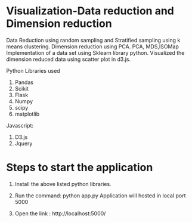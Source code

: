 # Visualization-Data reduction and Dimension reduction
Data Reduction using random sampling and Stratified sampling using k means clustering.
Dimension reduction using PCA.
PCA, MDS,ISOMap Implementation of a data set using Sklearn library python.
Visualized the dimension reduced data using scatter plot in d3.js. 

Python Libraries used
1. Pandas
2. Scikit
3. Flask
4. Numpy
5. scipy 
6. matplotlib

Javascript:
1. D3.js
2. Jquery

# Steps to start the application
1. Install the above listed python libraries.

2. Run the command: python app.py Application will hosted in local port 5000

3. Open the link : http://localhost:5000/
